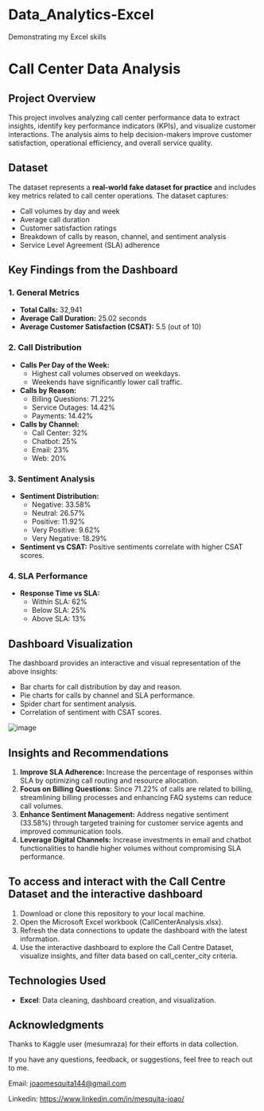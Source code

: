 # Data_Analytics-Excel
 Demonstrating my Excel skills
 
# Call Center Data Analysis

## Project Overview
This project involves analyzing call center performance data to extract insights, identify key performance indicators (KPIs), and visualize customer interactions. The analysis aims to help decision-makers improve customer satisfaction, operational efficiency, and overall service quality.

## Dataset
The dataset represents a **real-world fake dataset for practice** and includes key metrics related to call center operations. The dataset captures:
- Call volumes by day and week
- Average call duration
- Customer satisfaction ratings
- Breakdown of calls by reason, channel, and sentiment analysis
- Service Level Agreement (SLA) adherence

## Key Findings from the Dashboard

### 1. General Metrics
- **Total Calls:** 32,941
- **Average Call Duration:** 25.02 seconds
- **Average Customer Satisfaction (CSAT):** 5.5 (out of 10)

### 2. Call Distribution
- **Calls Per Day of the Week:**
  - Highest call volumes observed on weekdays.
  - Weekends have significantly lower call traffic.
- **Calls by Reason:**
  - Billing Questions: 71.22%
  - Service Outages: 14.42%
  - Payments: 14.42%
- **Calls by Channel:**
  - Call Center: 32%
  - Chatbot: 25%
  - Email: 23%
  - Web: 20%

### 3. Sentiment Analysis
- **Sentiment Distribution:**
  - Negative: 33.58%
  - Neutral: 26.57%
  - Positive: 11.92%
  - Very Positive: 9.62%
  - Very Negative: 18.29%
- **Sentiment vs CSAT:** Positive sentiments correlate with higher CSAT scores.

### 4. SLA Performance
- **Response Time vs SLA:**
  - Within SLA: 62%
  - Below SLA: 25%
  - Above SLA: 13%

## Dashboard Visualization
The dashboard provides an interactive and visual representation of the above insights:
- Bar charts for call distribution by day and reason.
- Pie charts for calls by channel and SLA performance.
- Spider chart for sentiment analysis.
- Correlation of sentiment with CSAT scores.

![image](https://github.com/user-attachments/assets/c113277e-b2fd-4666-ac62-10c78bd90fdd)


## Insights and Recommendations
1. **Improve SLA Adherence:** Increase the percentage of responses within SLA by optimizing call routing and resource allocation.
2. **Focus on Billing Questions:** Since 71.22% of calls are related to billing, streamlining billing processes and enhancing FAQ systems can reduce call volumes.
3. **Enhance Sentiment Management:** Address negative sentiment (33.58%) through targeted training for customer service agents and improved communication tools.
4. **Leverage Digital Channels:** Increase investments in email and chatbot functionalities to handle higher volumes without compromising SLA performance.

## To access and interact with the Call Centre Dataset and the interactive dashboard
 1. Download or clone this repository to your local machine.
 2. Open the Microsoft Excel workbook (CallCenterAnalysis.xlsx).
 3. Refresh the data connections to update the dashboard with the latest information.
 4. Use the interactive dashboard to explore the Call Centre Dataset, visualize insights, and filter data based on call_center_city criteria.

## Technologies Used
- **Excel**: Data cleaning, dashboard creation, and visualization.

## Acknowledgments
Thanks to Kaggle user (mesumraza) for their efforts in data collection.

If you have any questions, feedback, or suggestions, feel free to reach out to me.

Email: joaomesquita144@gmail.com

Linkedin: https://www.linkedin.com/in/mesquita-joao/
